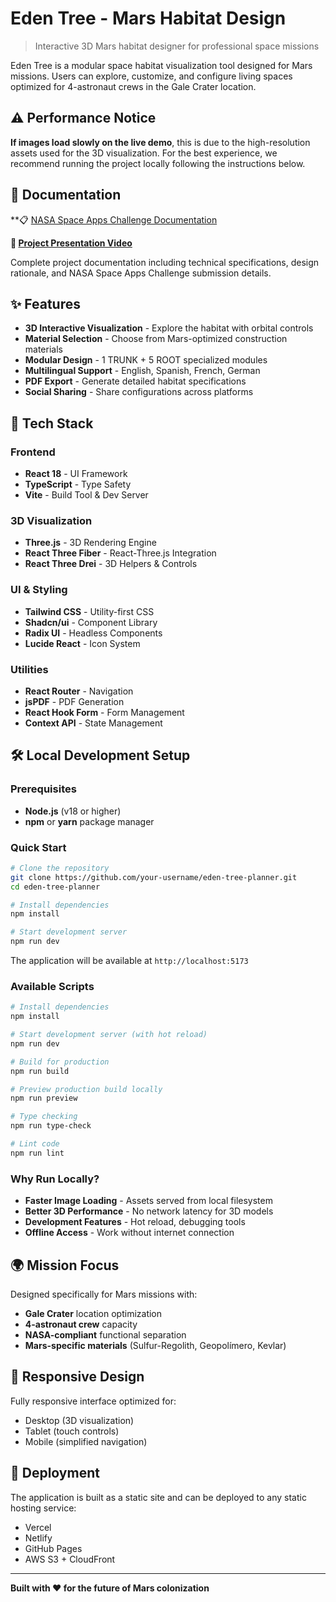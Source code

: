 # Eden Tree - Mars Habitat Design

> Interactive 3D Mars habitat designer for professional space missions

Eden Tree is a modular space habitat visualization tool designed for Mars missions. Users can explore, customize, and configure living spaces optimized for 4-astronaut crews in the Gale Crater location.

## ⚠️ Performance Notice

**If images load slowly on the live demo**, this is due to the high-resolution assets used for the 3D visualization. For the best experience, we recommend running the project locally following the instructions below.

## 📄 Documentation

**📋 [NASA Space Apps Challenge Documentation](./docs/Space%20&%20Spaces%202025%20NASA%20Space%20Apps%20Challenge%20Info.pdf)

**🎥 [Project Presentation Video](https://youtu.be/QSKVaaI2h4g?si=5QaU6lvcGdtNZoae)**

Complete project documentation including technical specifications, design rationale, and NASA Space Apps Challenge submission details.

## ✨ Features

- **3D Interactive Visualization** - Explore the habitat with orbital controls
- **Material Selection** - Choose from Mars-optimized construction materials
- **Modular Design** - 1 TRUNK + 5 ROOT specialized modules
- **Multilingual Support** - English, Spanish, French, German
- **PDF Export** - Generate detailed habitat specifications
- **Social Sharing** - Share configurations across platforms

## 🚀 Tech Stack

### Frontend
- **React 18** - UI Framework
- **TypeScript** - Type Safety
- **Vite** - Build Tool & Dev Server

### 3D Visualization
- **Three.js** - 3D Rendering Engine
- **React Three Fiber** - React-Three.js Integration
- **React Three Drei** - 3D Helpers & Controls

### UI & Styling
- **Tailwind CSS** - Utility-first CSS
- **Shadcn/ui** - Component Library
- **Radix UI** - Headless Components
- **Lucide React** - Icon System

### Utilities
- **React Router** - Navigation
- **jsPDF** - PDF Generation
- **React Hook Form** - Form Management
- **Context API** - State Management

## 🛠️ Local Development Setup

### Prerequisites
- **Node.js** (v18 or higher)
- **npm** or **yarn** package manager

### Quick Start

```bash
# Clone the repository
git clone https://github.com/your-username/eden-tree-planner.git
cd eden-tree-planner

# Install dependencies
npm install

# Start development server
npm run dev
```

The application will be available at `http://localhost:5173`

### Available Scripts

```bash
# Install dependencies
npm install

# Start development server (with hot reload)
npm run dev

# Build for production
npm run build

# Preview production build locally
npm run preview

# Type checking
npm run type-check

# Lint code
npm run lint
```

### Why Run Locally?

- **Faster Image Loading** - Assets served from local filesystem
- **Better 3D Performance** - No network latency for 3D models
- **Development Features** - Hot reload, debugging tools
- **Offline Access** - Work without internet connection

## 🌍 Mission Focus

Designed specifically for Mars missions with:
- **Gale Crater** location optimization
- **4-astronaut crew** capacity
- **NASA-compliant** functional separation
- **Mars-specific materials** (Sulfur-Regolith, Geopolímero, Kevlar)

## 📱 Responsive Design

Fully responsive interface optimized for:
- Desktop (3D visualization)
- Tablet (touch controls)
- Mobile (simplified navigation)

## 🚀 Deployment

The application is built as a static site and can be deployed to any static hosting service:
- Vercel
- Netlify
- GitHub Pages
- AWS S3 + CloudFront

---

**Built with ❤️ for the future of Mars colonization**
